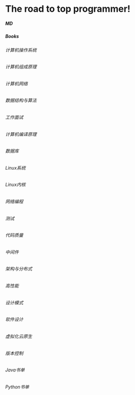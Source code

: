 # The road to top programmer!
##### MD

##### Books

###### 计算机操作系统

###### 计算机组成原理

###### 计算机网络

###### 数据结构与算法

###### 工作面试

###### 计算机编译原理

###### 数据库

###### Linux系统

###### Linux内核

###### 网络编程

###### 测试

###### 代码质量

###### 中间件

###### 架构与分布式

###### 高性能

###### 设计模式

###### 软件设计

###### 虚拟化云原生

###### 版本控制

###### Java书单

###### Python书单



